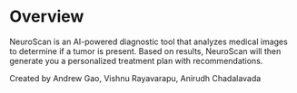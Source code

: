 # Overview
NeuroScan is an AI-powered diagnostic tool that analyzes medical images to determine if a tumor is present. Based on results, NeuroScan will then generate you a personalized treatment plan with recommendations.

Created by Andrew Gao, Vishnu Rayavarapu, Anirudh Chadalavada  





